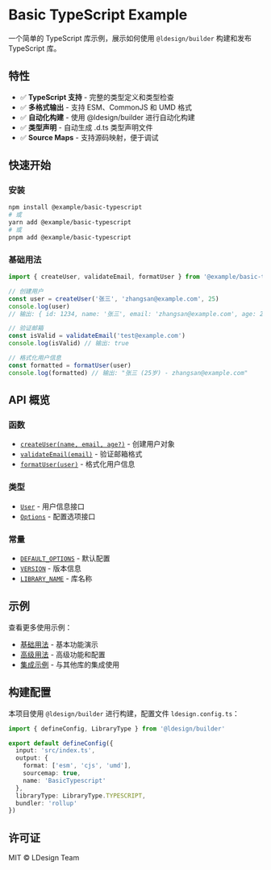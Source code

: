 # Basic TypeScript Example

一个简单的 TypeScript 库示例，展示如何使用 `@ldesign/builder` 构建和发布 TypeScript 库。

## 特性

- ✅ **TypeScript 支持** - 完整的类型定义和类型检查
- ✅ **多格式输出** - 支持 ESM、CommonJS 和 UMD 格式
- ✅ **自动化构建** - 使用 @ldesign/builder 进行自动化构建
- ✅ **类型声明** - 自动生成 .d.ts 类型声明文件
- ✅ **Source Maps** - 支持源码映射，便于调试

## 快速开始

### 安装

```bash
npm install @example/basic-typescript
# 或
yarn add @example/basic-typescript
# 或
pnpm add @example/basic-typescript
```

### 基础用法

```typescript
import { createUser, validateEmail, formatUser } from '@example/basic-typescript'

// 创建用户
const user = createUser('张三', 'zhangsan@example.com', 25)
console.log(user)
// 输出: { id: 1234, name: '张三', email: 'zhangsan@example.com', age: 25 }

// 验证邮箱
const isValid = validateEmail('test@example.com')
console.log(isValid) // 输出: true

// 格式化用户信息
const formatted = formatUser(user)
console.log(formatted) // 输出: "张三 (25岁) - zhangsan@example.com"
```

## API 概览

### 函数

- [`createUser(name, email, age?)`](/api/create-user) - 创建用户对象
- [`validateEmail(email)`](/api/validate-email) - 验证邮箱格式
- [`formatUser(user)`](/api/format-user) - 格式化用户信息

### 类型

- [`User`](/api#user) - 用户信息接口
- [`Options`](/api#options) - 配置选项接口

### 常量

- [`DEFAULT_OPTIONS`](/api#default-options) - 默认配置
- [`VERSION`](/api#version) - 版本信息
- [`LIBRARY_NAME`](/api#library-name) - 库名称

## 示例

查看更多使用示例：

- [基础用法](/examples) - 基本功能演示
- [高级用法](/examples/advanced) - 高级功能和配置
- [集成示例](/examples/integration) - 与其他库的集成使用

## 构建配置

本项目使用 `@ldesign/builder` 进行构建，配置文件 `ldesign.config.ts`：

```typescript
import { defineConfig, LibraryType } from '@ldesign/builder'

export default defineConfig({
  input: 'src/index.ts',
  output: {
    format: ['esm', 'cjs', 'umd'],
    sourcemap: true,
    name: 'BasicTypescript'
  },
  libraryType: LibraryType.TYPESCRIPT,
  bundler: 'rollup'
})
```

## 许可证

MIT © LDesign Team
